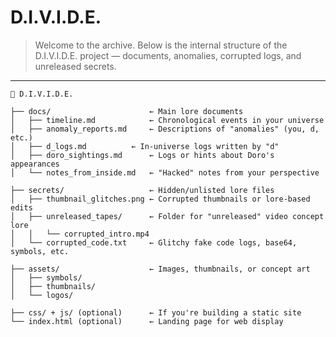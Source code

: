 # D.I.V.I.D.E. 

> Welcome to the archive. Below is the internal structure of the D.I.V.I.D.E. project — documents, anomalies, corrupted logs, and unreleased secrets.

---

```
📂 D.I.V.I.D.E.

├── docs/                      ← Main lore documents
│   ├── timeline.md            ← Chronological events in your universe
│   ├── anomaly_reports.md     ← Descriptions of "anomalies" (you, d, etc.)
│   ├── d_logs.md          ← In-universe logs written by "d"
│   ├── doro_sightings.md      ← Logs or hints about Doro's appearances
│   └── notes_from_inside.md   ← "Hacked" notes from your perspective

├── secrets/                   ← Hidden/unlisted lore files
│   ├── thumbnail_glitches.png ← Corrupted thumbnails or lore-based edits
│   ├── unreleased_tapes/      ← Folder for "unreleased" video concept lore
│   │   └── corrupted_intro.mp4
│   └── corrupted_code.txt     ← Glitchy fake code logs, base64, symbols, etc.

├── assets/                    ← Images, thumbnails, or concept art
│   ├── symbols/
│   ├── thumbnails/
│   └── logos/

├── css/ + js/ (optional)      ← If you're building a static site
└── index.html (optional)      ← Landing page for web display
```

